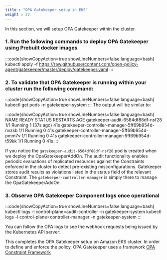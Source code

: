 ```yaml
---
title : "OPA Gatekeeper setup in EKS"
weight : 22
---
```


In this section, we will setup OPA Gatekeeper within the cluster.

### 1. Run the following commands to deploy OPA Gatekeeper using Prebuilt docker images

:::code{showCopyAction=true showLineNumbers=false language=bash}
kubectl apply -f https://raw.githubusercontent.com/open-policy-agent/gatekeeper/master/deploy/gatekeeper.yaml
:::

### 2. To validate that OPA Gatekeeper is running within your cluster run the following command:

:::code{showCopyAction=true showLineNumbers=false language=bash}
kubectl get pods -n gatekeeper-system
:::
The output will be similar to:

:::code{showCopyAction=true showLineNumbers=false language=bash}
NAME                                             READY   STATUS    RESTARTS      AGE
gatekeeper-audit-6584df88df-nsf28                1/1     Running   1 (37s ago)   41s
gatekeeper-controller-manager-5ff69b954d-nvzsb   1/1     Running   0             41s
gatekeeper-controller-manager-5ff69b954d-pmm7v   1/1     Running   0             41s
gatekeeper-controller-manager-5ff69b954d-t59kk   1/1     Running   0             41s
:::

If you notice the `gatekeeper-audit-6584df88df-nsf28` pod is created when we deploy the OpaGatekeeperAddOn. The audit functionality enables periodic evaluations of replicated resources against the Constraints enforced in the cluster to detect pre-existing misconfigurations. Gatekeeper stores audit results as violations listed in the status field of the relevant Constraint. The `gatekeeper-controller-manager` is simply there to manage the OpaGatekeeperAddOn. 

### 3. Observe OPA Gatekeeper Component logs once operational

:::code{showCopyAction=true showLineNumbers=false language=bash}
kubectl logs -l control-plane=audit-controller -n gatekeeper-system
kubectl logs -l control-plane=controller-manager -n gatekeeper-system
:::

You can follow the OPA logs to see the webhook requests being issued by the Kubernetes API server:

This completes the OPA Gatekeeper setup on Amazon EKS cluster. In order to define and enforce the policy, OPA Gatekeeper uses a framework [OPA Constraint Framework](https://github.com/open-policy-agent/frameworks/tree/master/constraint)

